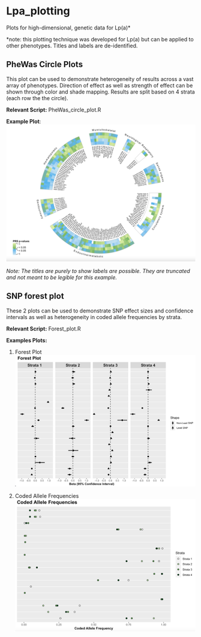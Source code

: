# Lpa_plotting
Plots for high-dimensional, genetic data for  Lp(a)*

*note: this plotting technique was developed for Lp(a) but can be applied to other phenotypes. Titles and labels are de-identified. 

## PheWas Circle Plots
This plot can be used to demonstrate heterogeneity of results across a vast array of phenotypes. Direction of effect as well as strength of effect can be shown through color and shade mapping. Results are split based on 4 strata (each row the the circle). 

**Relevant Script:** PheWas_circle_plot.R

**Example Plot**:
![](circle_plot_example.png)

*Note: The titles are purely to show labels are possible. They are truncated and not meant to be legible for this example.*

## SNP forest plot
These 2 plots can be used to demonstrate SNP effect sizes and confidence intervals as well as heterogeneity in coded allele frequencies by strata. 

**Relevant Script:** Forest_plot.R

**Examples Plots:**

1. Forest Plot
![](forest_plot_example.png)

2. Coded Allele Frequencies 
![](caf_plot_example.png)



